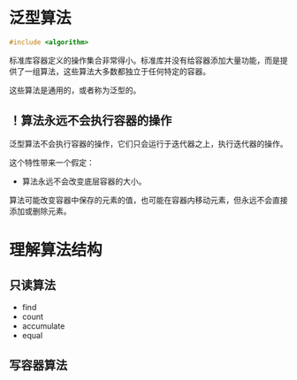 # 泛型算法

```cpp
#include <algorithm>
```

标准库容器定义的操作集合非常得小。标准库并没有给容器添加大量功能，而是提供了一组算法，这些算法大多数都独立于任何特定的容器。

这些算法是通用的，或者称为泛型的。

## ！算法永远不会执行容器的操作

泛型算法不会执行容器的操作，它们只会运行于迭代器之上，执行迭代器的操作。

这个特性带来一个假定：

- 算法永远不会改变底层容器的大小。

算法可能改变容器中保存的元素的值，也可能在容器内移动元素，但永远不会直接添加或删除元素。

# 理解算法结构

## 只读算法

- find
- count
- accumulate
- equal

## 写容器算法
